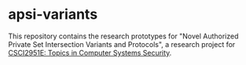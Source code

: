 # apsi-variants

This repository contains the research prototypes for "Novel Authorized Private Set Intersection Variants and Protocols", a research project for [CSCI2951E: Topics in Computer Systems Security](https://rtamassia.github.io/cs2951e/).
